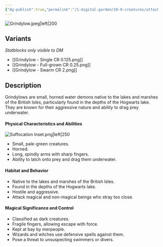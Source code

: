 ```yaml
---
{"dg-publish":true,"permalink":"/1-digital-garden/10-0-creatures/attachments/ww-bestiary/grindylow/","tags":["#creature","beast"]}
---
```



![Grindylow.jpeg|left|200](/img/user/1%20DIGITAL%20GARDEN/10.0%20CREATURES/(Attachments)/WW%20Bestiary/Grindylow.jpeg)

## Variants
*Statblocks only visible to DM*
- [[Grindylow - Single CR 0.125.png]]
- [[Grindylow - Full-grown CR 0.25.png]]
- [[Grindylow - Swarm CR 2.png]]

## Description

Grindylows are small, horned water demons native to the lakes and marshes of the British Isles, particularly found in the depths of the Hogwarts lake. They are known for their aggressive nature and ability to drag prey underwater.

#### Physical Characteristics and Abilities
![Suffocation Inset.png|left|250](/img/user/1%20DIGITAL%20GARDEN/Images%20&%20Banners/Suffocation%20Inset.png)
* Small, pale-green creatures.
* Horned.
* Long, spindly arms with sharp fingers.
* Ability to latch onto prey and drag them underwater.

#### Habitat and Behavior

* Native to the lakes and marshes of the British Isles.
* Found in the depths of the Hogwarts lake.
* Hostile and aggressive.
* Attack magical and non-magical beings who stray too close.

#### Magical Significance and Control

* Classified as dark creatures.
* Fragile fingers, allowing escape with force.
* Kept at bay by merpeople.
* Wizards and witches use defensive spells against them.
* Pose a threat to unsuspecting swimmers or divers.